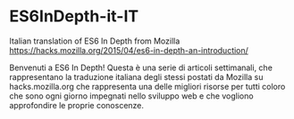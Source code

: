 # ES6InDepth-it-IT
Italian translation of ES6 In Depth from Mozilla  https://hacks.mozilla.org/2015/04/es6-in-depth-an-introduction/

Benvenuti a ES6 In Depth! Questa è una serie di articoli settimanali, che rappresentano la traduzione italiana degli stessi postati da Mozilla su hacks.mozilla.org che rappresenta una delle migliori risorse per tutti coloro che sono ogni giorno impegnati nello sviluppo web e che vogliono approfondire le proprie conoscenze.
